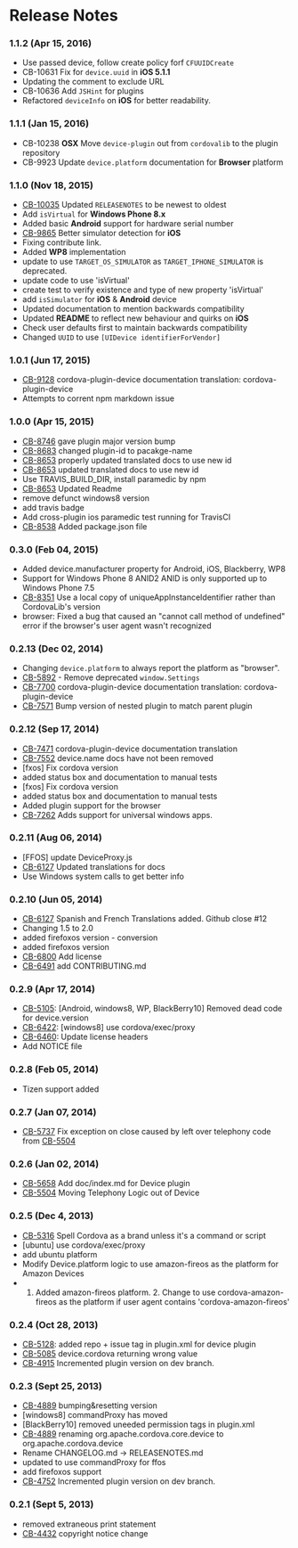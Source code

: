 <!--
#
# Licensed to the Apache Software Foundation (ASF) under one
# or more contributor license agreements.  See the NOTICE file
# distributed with this work for additional information
# regarding copyright ownership.  The ASF licenses this file
# to you under the Apache License, Version 2.0 (the
# "License"); you may not use this file except in compliance
# with the License.  You may obtain a copy of the License at
# 
# http://www.apache.org/licenses/LICENSE-2.0
# 
# Unless required by applicable law or agreed to in writing,
# software distributed under the License is distributed on an
# "AS IS" BASIS, WITHOUT WARRANTIES OR CONDITIONS OF ANY
#  KIND, either express or implied.  See the License for the
# specific language governing permissions and limitations
# under the License.
#
-->
# Release Notes

### 1.1.2 (Apr 15, 2016)
* Use passed device, follow create policy forf `CFUUIDCreate`
* CB-10631 Fix for `device.uuid` in **iOS 5.1.1**
* Updating the comment to exclude URL
* CB-10636 Add `JSHint` for plugins
* Refactored `deviceInfo` on **iOS** for better readability.

### 1.1.1 (Jan 15, 2016)
* CB-10238 **OSX** Move `device-plugin` out from `cordovalib` to the plugin repository
* CB-9923 Update `device.platform` documentation for **Browser** platform

### 1.1.0 (Nov 18, 2015)
* [CB-10035](https://issues.apache.org/jira/browse/CB-10035) Updated `RELEASENOTES` to be newest to oldest
* Add `isVirtual` for **Windows Phone 8.x**
* Added basic **Android** support for hardware serial number
* [CB-9865](https://issues.apache.org/jira/browse/CB-9865) Better simulator detection for **iOS**
* Fixing contribute link.
* Added **WP8** implementation
* update to use `TARGET_OS_SIMULATOR` as `TARGET_IPHONE_SIMULATOR` is deprecated.
* update code to use 'isVirtual'
* create test to verify existence and type of new property 'isVirtual'
* add `isSimulator` for **iOS** & **Android** device
* Updated documentation to mention backwards compatibility
* Updated **README** to reflect new behaviour and quirks on **iOS**
* Check user defaults first to maintain backwards compatibility
* Changed `UUID` to use `[UIDevice identifierForVendor]`

### 1.0.1 (Jun 17, 2015)
* [CB-9128](https://issues.apache.org/jira/browse/CB-9128) cordova-plugin-device documentation translation: cordova-plugin-device
* Attempts to corrent npm markdown issue

### 1.0.0 (Apr 15, 2015)
* [CB-8746](https://issues.apache.org/jira/browse/CB-8746) gave plugin major version bump
* [CB-8683](https://issues.apache.org/jira/browse/CB-8683) changed plugin-id to pacakge-name
* [CB-8653](https://issues.apache.org/jira/browse/CB-8653) properly updated translated docs to use new id
* [CB-8653](https://issues.apache.org/jira/browse/CB-8653) updated translated docs to use new id
* Use TRAVIS_BUILD_DIR, install paramedic by npm
* [CB-8653](https://issues.apache.org/jira/browse/CB-8653) Updated Readme
* remove defunct windows8 version
* add travis badge
* Add cross-plugin ios paramedic test running for TravisCI
* [CB-8538](https://issues.apache.org/jira/browse/CB-8538) Added package.json file

### 0.3.0 (Feb 04, 2015)
* Added device.manufacturer property for Android, iOS, Blackberry, WP8
* Support for Windows Phone 8 ANID2 ANID is only supported up to Windows Phone 7.5
* [CB-8351](https://issues.apache.org/jira/browse/CB-8351) Use a local copy of uniqueAppInstanceIdentifier rather than CordovaLib's version
* browser: Fixed a bug that caused an "cannot call method of undefined" error if the browser's user agent wasn't recognized

### 0.2.13 (Dec 02, 2014)
* Changing `device.platform` to always report the platform as "browser".
* [CB-5892](https://issues.apache.org/jira/browse/CB-5892) - Remove deprecated `window.Settings`
* [CB-7700](https://issues.apache.org/jira/browse/CB-7700) cordova-plugin-device documentation translation: cordova-plugin-device
* [CB-7571](https://issues.apache.org/jira/browse/CB-7571) Bump version of nested plugin to match parent plugin

### 0.2.12 (Sep 17, 2014)
* [CB-7471](https://issues.apache.org/jira/browse/CB-7471) cordova-plugin-device documentation translation
* [CB-7552](https://issues.apache.org/jira/browse/CB-7552) device.name docs have not been removed
* [fxos] Fix cordova version
* added status box and documentation to manual tests
* [fxos] Fix cordova version
* added status box and documentation to manual tests
* Added plugin support for the browser
* [CB-7262](https://issues.apache.org/jira/browse/CB-7262) Adds support for universal windows apps.

### 0.2.11 (Aug 06, 2014)
* [FFOS] update DeviceProxy.js
* [CB-6127](https://issues.apache.org/jira/browse/CB-6127) Updated translations for docs
* Use Windows system calls to get better info

### 0.2.10 (Jun 05, 2014)
* [CB-6127](https://issues.apache.org/jira/browse/CB-6127) Spanish and French Translations added. Github close #12
* Changing 1.5 to 2.0
* added firefoxos version - conversion
* added firefoxos version
* [CB-6800](https://issues.apache.org/jira/browse/CB-6800) Add license
* [CB-6491](https://issues.apache.org/jira/browse/CB-6491) add CONTRIBUTING.md

### 0.2.9 (Apr 17, 2014)
* [CB-5105](https://issues.apache.org/jira/browse/CB-5105): [Android, windows8, WP, BlackBerry10] Removed dead code for device.version
* [CB-6422](https://issues.apache.org/jira/browse/CB-6422): [windows8] use cordova/exec/proxy
* [CB-6460](https://issues.apache.org/jira/browse/CB-6460): Update license headers
* Add NOTICE file

### 0.2.8 (Feb 05, 2014)
* Tizen support added

### 0.2.7 (Jan 07, 2014)
* [CB-5737](https://issues.apache.org/jira/browse/CB-5737) Fix exception on close caused by left over telephony code from [CB-5504](https://issues.apache.org/jira/browse/CB-5504)

### 0.2.6 (Jan 02, 2014)
* [CB-5658](https://issues.apache.org/jira/browse/CB-5658) Add doc/index.md for Device plugin
* [CB-5504](https://issues.apache.org/jira/browse/CB-5504) Moving Telephony Logic out of Device

### 0.2.5 (Dec 4, 2013)
* [CB-5316](https://issues.apache.org/jira/browse/CB-5316) Spell Cordova as a brand unless it's a command or script
* [ubuntu] use cordova/exec/proxy
* add ubuntu platform
* Modify Device.platform logic to use amazon-fireos as the platform for Amazon Devices
* 1. Added amazon-fireos platform. 2. Change to use cordova-amazon-fireos as the platform if user agent contains 'cordova-amazon-fireos'

### 0.2.4 (Oct 28, 2013)
* [CB-5128](https://issues.apache.org/jira/browse/CB-5128): added repo + issue tag in plugin.xml for device plugin
* [CB-5085](https://issues.apache.org/jira/browse/CB-5085) device.cordova returning wrong value
* [CB-4915](https://issues.apache.org/jira/browse/CB-4915) Incremented plugin version on dev branch.

### 0.2.3 (Sept 25, 2013)
* [CB-4889](https://issues.apache.org/jira/browse/CB-4889) bumping&resetting version
* [windows8] commandProxy has moved
* [BlackBerry10] removed uneeded permission tags in plugin.xml
* [CB-4889](https://issues.apache.org/jira/browse/CB-4889) renaming org.apache.cordova.core.device to org.apache.cordova.device
* Rename CHANGELOG.md -> RELEASENOTES.md
* updated to use commandProxy for ffos
* add firefoxos support
* [CB-4752](https://issues.apache.org/jira/browse/CB-4752) Incremented plugin version on dev branch. 

### 0.2.1 (Sept 5, 2013)
* removed extraneous print statement
* [CB-4432](https://issues.apache.org/jira/browse/CB-4432) copyright notice change

